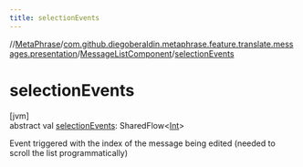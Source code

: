 ```yaml
---
title: selectionEvents
---
```

//[MetaPhrase](../../../index.html)/[com.github.diegoberaldin.metaphrase.feature.translate.messages.presentation](../index.html)/[MessageListComponent](index.html)/[selectionEvents](selection-events.html)



# selectionEvents



[jvm]\
abstract val [selectionEvents](selection-events.html): SharedFlow&lt;[Int](https://kotlinlang.org/api/latest/jvm/stdlib/kotlin/-int/index.html)&gt;



Event triggered with the index of the message being edited (needed to scroll the list programmatically)




